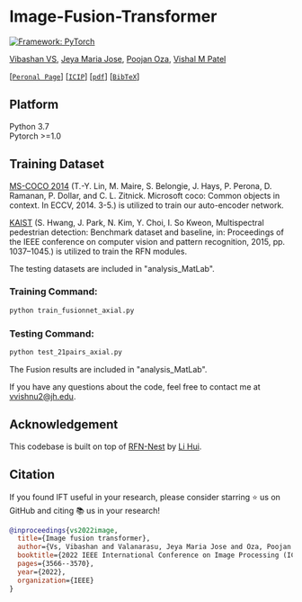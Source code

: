 # Image-Fusion-Transformer

[![Framework: PyTorch](https://img.shields.io/badge/Framework-PyTorch-orange.svg)](https://pytorch.org/) 

[Vibashan VS](https://vibashan.github.io/), [Jeya Maria Jose](http://jeya-maria-jose.github.io/research), [Poojan Oza](https://www.linkedin.com/in/poojan-oza-a7b68350/),  [Vishal M Patel](https://scholar.google.com/citations?user=AkEXTbIAAAAJ&hl=en)

[[`Peronal Page`](https://viudomain.github.io/)] [[`ICIP`](https://ieeexplore.ieee.org/abstract/document/9897280)] [[`pdf`](https://arxiv.org/pdf/2107.09011.pdf)] [[`BibTeX`](https://github.com/Vibashan/Image-Fusion-Transformer/blob/main/reference.bib)]


## Platform
Python 3.7  
Pytorch >=1.0  


## Training Dataset

[MS-COCO 2014](http://images.cocodataset.org/zips/train2014.zip) (T.-Y. Lin, M. Maire, S. Belongie, J. Hays, P. Perona, D. Ramanan, P. Dollar, and C. L. Zitnick. Microsoft coco: Common objects in context. In ECCV, 2014. 3-5.) is utilized to train our auto-encoder network.

[KAIST](https://sites.google.com/view/multispectral/home) (S. Hwang, J. Park, N. Kim, Y. Choi, I. So Kweon, Multispectral pedestrian detection: Benchmark dataset and baseline, in: Proceedings of the IEEE conference on computer vision and pattern recognition, 2015, pp. 1037–1045.) is utilized to train the RFN modules.

The testing datasets are included in "analysis_MatLab".

### Training Command:

```bash 
python train_fusionnet_axial.py
```

### Testing Command:

```bash 
python test_21pairs_axial.py
```

The Fusion results are included in "analysis_MatLab".


If you have any questions about the code, feel free to contact me at vvishnu2@jh.edu.

## Acknowledgement
This codebase is built on top of [RFN-Nest](https://github.com/hli1221/imagefusion-rfn-nest) by [Li Hui](https://github.com/hli1221).

## Citation

If you found IFT useful in your research, please consider starring ⭐ us on GitHub and citing 📚 us in your research!

```bibtex
@inproceedings{vs2022image,
  title={Image fusion transformer},
  author={Vs, Vibashan and Valanarasu, Jeya Maria Jose and Oza, Poojan and Patel, Vishal M},
  booktitle={2022 IEEE International Conference on Image Processing (ICIP)},
  pages={3566--3570},
  year={2022},
  organization={IEEE}
}
```
